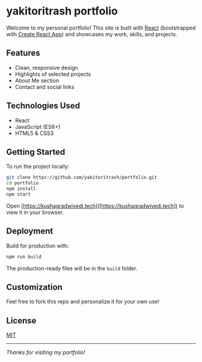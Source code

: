 # yakitoritrash portfolio

Welcome to my personal portfolio! This site is built with [React](https://reactjs.org/) (bootstrapped with [Create React App](https://create-react-app.dev/)) and showcases my work, skills, and projects.

## Features

- Clean, responsive design
- Highlights of selected projects
- About Me section
- Contact and social links

## Technologies Used

- React
- JavaScript (ES6+)
- HTML5 & CSS3

## Getting Started

To run the project locally:

```bash
git clone https://github.com/yakitoritrash/portfolio.git
cd portfolio
npm install
npm start
```

Open [https://kushagradwivedi.tech]([https://kushagradwivedi.tech]) to view it in your browser.

## Deployment

Build for production with:

```bash
npm run build
```

The production-ready files will be in the `build` folder.

## Customization

Feel free to fork this repo and personalize it for your own use!

## License

[MIT](LICENSE)

---

*Thanks for visiting my portfolio!*
